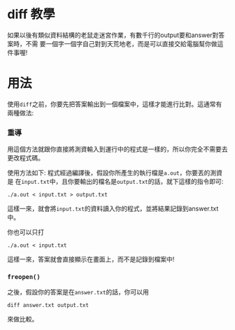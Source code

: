 # diff 教學

如果以後有類似資料結構的老鼠走迷宮作業，有數千行的output要和answer對答案時，不需
要一個字一個字自己對到天荒地老，而是可以直接交給電腦幫你做這件事喔!

# 用法

使用`diff`之前，你要先把答案輸出到一個檔案中，這樣才能進行比對。這通常有兩種做法:

### 重導

用這個方法就跟你直接將測資輸入到運行中的程式是一樣的，所以你完全不需要去更改程式碼。

使用方法如下: 程式經過編譯後，假設你所產生的執行檔是`a.out`，你要丟的測資是
在`input.txt`中，且你要輸出的檔名是`output.txt`的話，就下這樣的指令即可:
```
./a.out < input.txt > output.txt
```
這樣一來，就會將`input.txt`的資料讀入你的程式，並將結果記錄到answer.txt中。

你也可以只打
```
./a.out < input.txt
```
這樣一來，答案就會直接顯示在畫面上，而不是記錄到檔案中!

### `freopen()`





之後，假設你的答案是在`answer.txt`的話，你可以用
```
diff answer.txt output.txt
```
來做比較。

